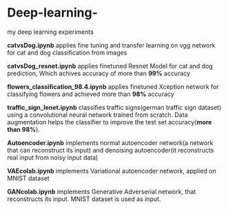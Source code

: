 # Deep-learning-
my deep learning experiments

**catvsDog.ipynb** applies fine tuning and transfer learning on vgg network for cat and dog classification from images 

**catvsDog_resnet.ipynb** applies finetuned Resnet Model for cat and dog prediction, Which achives accuracy of more than **99%** accuracy

**flowers_classification_98.4.ipynb** applies finetuned Xception network for classifying flowers and achieved more than 
**98%** accuracy

**traffic_sign_lenet.ipynb** classifies traffic signs(german traffic sign dataset) using a convolutional neural network trained from scratch. Data augmentation helps the classifier to improve the test set accuracy(**more than 98%**).

**Autoencoder.ipynb** implements normal autoencoder network(a network that can reconstruct its input) and denoising autoencoder(it reconstructs real input from noisy input data)

**VAEcolab.ipynb** implements Variational autoencoder network, applied on MNIST dataset

**GANcolab.ipynb** implements Generative Adverserial network, that reconstructs its input. MNIST dataset is used as input.



